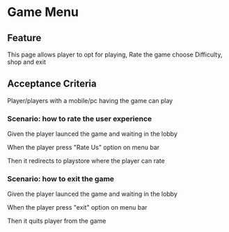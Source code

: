 # Game Menu

## Feature

This page allows player to opt for playing, Rate the game
choose Difficulty, shop and exit
 
## Acceptance Criteria

Player/players with a mobile/pc having the game can play

### Scenario: how to rate the user experience

  Given the player launced the game and waiting in the lobby

  When the player press "Rate Us" option on menu bar

  Then it redirects to playstore where the player can rate

### Scenario: how to exit the game

  Given the player launced the game and waiting in the lobby

  When the player press "exit" option on menu bar

  Then it quits player from the game
